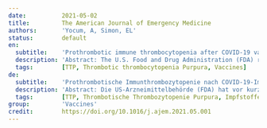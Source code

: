 ```yaml
---
date:          2021-05-02
title:         The American Journal of Emergency Medicine
authors:       'Yocum, A, Simon, EL'
status:        default
en:
  subtitle:    'Prothrombotic immune thrombocytopenia after COVID-19 vaccination'
  description: 'Abstract: The U.S. Food and Drug Administration (FDA) recently issued an Emergency Use Authorization (EUA) for two highly effective Sars-CoV-2 (COVID-19) vaccines from Pfizer-BioNTech and Moderna. More recently, EUA was granted for the Johnson and Johnson COVID-19 vaccine which uses traditional virus-based technology. In this vaccine, researchers added the gene for the coronavirus spike protein to modified Adenovirus 26 and named it Ad26.COV2-S. Nearly 7 million doses of the Ad26.COV2-S have been administered as of mid-April 2021. Recently the Federal Drug Administration and Center for Disease Control and Prevention reviewed data involving six reported cases in the United States of cerebral venous sinus thrombosis in combination with thrombocytopenia in people who received the vaccination. All cases were in women between 18 and 48, with symptoms developing six to 13 days after vaccination. A recent study in the United Kingdom reported similar events in 23 patients age 21 to 77, 61% of which were female, with cases of presumed vaccine induced thrombosis and thrombocytopenia occurring six to 24 days after vaccination. We report a 62-year-old female who presented to the emergency department (ED) with acute onset of altered mental status. She had received the Ad26.COV2-S vaccine 37 days prior to ED presentation. She developed thrombotic thrombocytopenic purpura (TTP) and no other cause was found. To our knowledge this is the first case in the United States of thrombotic thrombocytopenic purpura after receiving the Ad26.COV2-S COVID-19 vaccine.'
  tags:        [TTP, Thrombotic thrombocytopenia Purpura, Vaccines]
de:
  subtitle:    'Prothrombotische Immunthrombozytopenie nach COVID-19-Impfung'
  description: 'Abstract: Die US-Arzneimittelbehörde (FDA) hat vor kurzem eine Notfallzulassung (Emergency Use Authorization, EUA) für zwei hochwirksame Sars-CoV-2 (COVID-19)-Impfstoffe von Pfizer-BioNTech und Moderna erteilt. Kürzlich wurde die EUA für den COVID-19-Impfstoff von Johnson and Johnson erteilt, der auf einer herkömmlichen virusbasierten Technologie beruht. Bei diesem Impfstoff fügten die Forscher dem modifizierten Adenovirus 26 das Gen für das Coronavirus-Spike-Protein hinzu und nannten es Ad26.COV2-S. Bis Mitte April 2021 wurden bereits fast 7 Millionen Dosen des Ad26.COV2-S verabreicht. Kürzlich überprüften die Federal Drug Administration und das Center for Disease Control and Prevention die Daten von sechs gemeldeten Fällen von Hirnvenenthrombose in Verbindung mit Thrombozytopenie bei Personen, die die Impfung erhalten hatten, in den Vereinigten Staaten. Alle Fälle betrafen Frauen im Alter zwischen 18 und 48 Jahren, wobei die Symptome sechs bis 13 Tage nach der Impfung auftraten. In einer kürzlich im Vereinigten Königreich durchgeführten Studie wurde über ähnliche Ereignisse bei 23 Patienten im Alter von 21 bis 77 Jahren berichtet, von denen 61 % weiblich waren, wobei die Fälle von vermutlich impfstoffbedingter Thrombose und Thrombozytopenie sechs bis 24 Tage nach der Impfung auftraten. Wir berichten über eine 62-jährige Frau, die sich in der Notaufnahme mit akutem Auftreten eines veränderten mentalen Status vorstellte. Sie hatte den Ad26.COV2-S-Impfstoff 37 Tage vor der Vorstellung in der Notaufnahme erhalten. Sie entwickelte eine thrombotische thrombozytopenische Purpura (TTP), und es wurde keine andere Ursache gefunden. Unseres Wissens ist dies der erste Fall einer thrombotischen thrombozytopenischen Purpura in den Vereinigten Staaten nach Erhalt des Impfstoffs Ad26.COV2-S COVID-19.' 
  tags:        [TTP, Thrombotische Thrombozytopenie Purpura, Impfstoffe]
group:         'Vaccines'
credit:        https://doi.org/10.1016/j.ajem.2021.05.001
---
```

